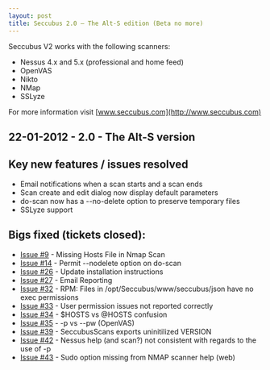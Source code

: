 ```yaml
---
layout: post
title: Seccubus 2.0 – The Alt-S edition (Beta no more)
---
```


Seccubus V2 works with the following scanners:  
* Nessus 4.x and 5.x (professional and home feed)  
* OpenVAS  
* Nikto  
* NMap  
* SSLyze  
  



For more information visit [www.seccubus.com](http://www.seccubus.com)  
  



22-01-2012 - 2.0 - The Alt-S version  
---  
  



Key new features / issues resolved  
----------------------------------  
  



* Email notifications when a scan starts and a scan ends  
* Scan create and edit dialog now display default parameters  
* do-scan now has a --no-delete option to preserve temporary files  
* SSLyze support  
  



Bigs fixed (tickets closed):  
----------------------------  
* [Issue #9](https://github.com/schubergphilis/Seccubus_v2/issues/9) - Missing Hosts File in Nmap Scan  
* [Issue #14](https://github.com/schubergphilis/Seccubus_v2/issues/14) - Permit --nodelete option on do-scan  
* [Issue #26](https://github.com/schubergphilis/Seccubus_v2/issues/26) - Update installation instructions  
* [Issue #27](https://github.com/schubergphilis/Seccubus_v2/issues/27) - Email Reporting  
* [Issue #32](https://github.com/schubergphilis/Seccubus_v2/issues/32) - RPM: Files in /opt/Seccubus/www/seccubus/json have no exec permissions  
* [Issue #33](https://github.com/schubergphilis/Seccubus_v2/issues/33) - User permission issues not reported correctly  
* [Issue #34](https://github.com/schubergphilis/Seccubus_v2/issues/34) - $HOSTS vs @HOSTS confusion  
* [Issue #35](https://github.com/schubergphilis/Seccubus_v2/issues/35) - -p vs --pw (OpenVAS)  
* [Issue #39](https://github.com/schubergphilis/Seccubus_v2/issues/39) - SeccubusScans exports uninitilized VERSION  
* [Issue #42](https://github.com/schubergphilis/Seccubus_v2/issues/42) - Nessus help (and scan?) not consistent with regards to the use of -p  
* [Issue #43](https://github.com/schubergphilis/Seccubus_v2/issues/43) - Sudo option missing from NMAP scanner help (web)

